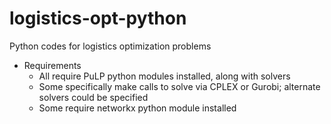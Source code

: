 logistics-opt-python
====================

Python codes for logistics optimization problems

* Requirements
	- All require PuLP python modules installed, along with solvers
	- Some specifically make calls to solve via CPLEX or Gurobi; alternate
		solvers could be specified
	- Some require networkx python module installed
